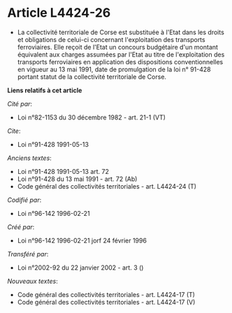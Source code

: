 # Article L4424-26

- La collectivité territoriale de Corse est substituée à l'Etat dans les droits et obligations de celui-ci concernant
l'exploitation des transports ferroviaires. Elle reçoit de l'Etat un concours budgétaire d'un montant équivalent aux charges
assumées par l'Etat au titre de l'exploitation des transports ferroviaires en application des dispositions conventionnelles
en vigueur au 13 mai 1991, date de promulgation de la loi n° 91-428 portant statut de la collectivité territoriale de Corse.

**Liens relatifs à cet article**

_Cité par_:

  - Loi n°82-1153 du 30 décembre 1982 - art. 21-1 (VT)

_Cite_:

  - Loi n°91-428 1991-05-13

_Anciens textes_:

  - Loi n°91-428 1991-05-13 art. 72
  - Loi n°91-428 du 13 mai 1991 - art. 72 (Ab)
  - Code général des collectivités territoriales - art. L4424-24 (T)

_Codifié par_:

  - Loi n°96-142 1996-02-21

_Créé par_:

  - Loi n°96-142 1996-02-21 jorf 24 février 1996

_Transféré par_:

  - Loi n°2002-92 du 22 janvier 2002 - art. 3 ()

_Nouveaux textes_:

  - Code général des collectivités territoriales - art. L4424-17 (T)
  - Code général des collectivités territoriales - art. L4424-17 (V)
